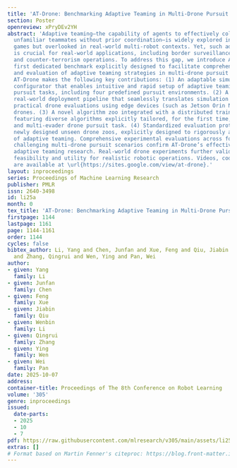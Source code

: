```yaml
---
title: 'AT-Drone: Benchmarking Adaptive Teaming in Multi-Drone Pursuit'
section: Poster
openreview: xPryDEv2YH
abstract: 'Adaptive teaming—the capability of agents to effectively collaborate with
  unfamiliar teammates without prior coordination—is widely explored in virtual video
  games but overlooked in real-world multi-robot contexts. Yet, such adaptive collaboration
  is crucial for real-world applications, including border surveillance, search-and-rescue,
  and counter-terrorism operations. To address this gap, we introduce AT-Drone, the
  first dedicated benchmark explicitly designed to facilitate comprehensive training
  and evaluation of adaptive teaming strategies in multi-drone pursuit scenarios.
  AT-Drone makes the following key contributions: (1) An adaptable simulation environment
  configurator that enables intuitive and rapid setup of adaptive teaming multi-drone
  pursuit tasks, including four predefined pursuit environments. (2) A streamlined
  real-world deployment pipeline that seamlessly translates simulation insights into
  practical drone evaluations using edge devices (such as Jetson Orin Nano) and Crazyflie
  drones. (3) A novel algorithm zoo integrated with a distributed training framework,
  featuring diverse algorithms explicitly tailored, for the first time, to multi-pursuer
  and multi-evader drone pursuit task. (4) Standardized evaluation protocols with
  newly designed unseen drone zoos, explicitly designed to rigorously assess the performance
  of adaptive teaming. Comprehensive experimental evaluations across four progressively
  challenging multi-drone pursuit scenarios confirm AT-Drone’s effectiveness in advancing
  adaptive teaming research. Real-world drone experiments further validate its practical
  feasibility and utility for realistic robotic operations. Videos, code and weights
  are available at \url{https://sites.google.com/view/at-drone}.'
layout: inproceedings
series: Proceedings of Machine Learning Research
publisher: PMLR
issn: 2640-3498
id: li25a
month: 0
tex_title: 'AT-Drone: Benchmarking Adaptive Teaming in Multi-Drone Pursuit'
firstpage: 1144
lastpage: 1161
page: 1144-1161
order: 1144
cycles: false
bibtex_author: Li, Yang and Chen, Junfan and Xue, Feng and Qiu, Jiabin and Li, Wenbin
  and Zhang, Qingrui and Wen, Ying and Pan, Wei
author:
- given: Yang
  family: Li
- given: Junfan
  family: Chen
- given: Feng
  family: Xue
- given: Jiabin
  family: Qiu
- given: Wenbin
  family: Li
- given: Qingrui
  family: Zhang
- given: Ying
  family: Wen
- given: Wei
  family: Pan
date: 2025-10-07
address:
container-title: Proceedings of The 8th Conference on Robot Learning
volume: '305'
genre: inproceedings
issued:
  date-parts:
  - 2025
  - 10
  - 7
pdf: https://raw.githubusercontent.com/mlresearch/v305/main/assets/li25a/li25a.pdf
extras: []
# Format based on Martin Fenner's citeproc: https://blog.front-matter.io/posts/citeproc-yaml-for-bibliographies/
---
```

